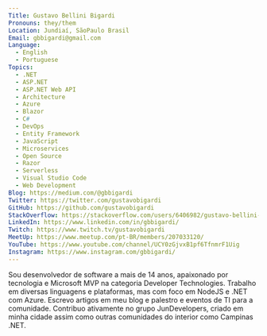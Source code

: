 ```yaml
---
Title: Gustavo Bellini Bigardi
Pronouns: they/them
Location: Jundiaí, SãoPaulo Brasil
Email: gbbigardi@gmail.com
Language:
  - English
  - Portuguese
Topics:
  - .NET
  - ASP.NET
  - ASP.NET Web API
  - Architecture
  - Azure
  - Blazor
  - C#
  - DevOps
  - Entity Framework
  - JavaScript
  - Microservices
  - Open Source
  - Razor
  - Serverless
  - Visual Studio Code
  - Web Development
Blog: https://medium.com/@gbbigardi
Twitter: https://twitter.com/gustavobigardi
GitHub: https://github.com/gustavobigardi
StackOverflow: https://stackoverflow.com/users/6406982/gustavo-bellini-bigardi
LinkedIn: https://www.linkedin.com/in/gbbigardi/
Twitch: https://www.twitch.tv/gustavobigardi
MeetUp: https://www.meetup.com/pt-BR/members/207033120/
YouTube: https://www.youtube.com/channel/UCY0zGjvxB1pf6TfnmrF1Uig
Instagram: https://www.instagram.com/gbbigardi/
---
```

Sou desenvolvedor de software a mais de 14 anos, apaixonado por tecnologia e Microsoft MVP na categoria Developer Technologies. Trabalho em diversas linguagens e plataformas, mas com foco em NodeJS e .NET com Azure. Escrevo artigos em meu blog e palestro e eventos de TI para a comunidade. Contribuo ativamente no grupo JunDevelopers, criado em minha cidade assim como outras comunidades do interior como Campinas .NET.
